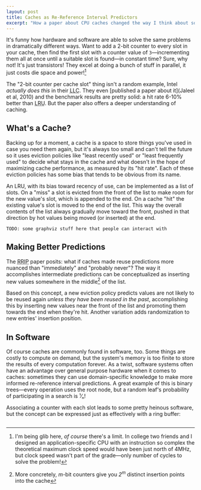 ```yaml
---
layout: post
title: Caches as Re-Reference Interval Predictors
excerpt: "How a paper about CPU caches changed the way I think about software caches too"
---
```


It's funny how hardware and software are able to solve the same problems in dramatically different ways. Want to add a 2-bit counter to every slot in your cache, then find the first slot with a counter value of `3`—incrementing them all at once until a suitable slot is found—in constant time? Sure, why not! It's just transistors! They excel at doing a bunch of stuff in parallel, it just costs die space and power![^141]

The "2-bit counter per cache slot" thing isn't a random example, Intel _actually does this_ in their <abbr title="Last-Level Cache">LLC</abbr>. They even [published a paper about it](Jaleel et al, 2010) and the benchmark results are pretty solid: a hit rate 6-10% better than <abbr title="Least Recently Used">LRU</abbr>. But the paper also offers a deeper understanding of caching.

## What's a Cache?

Backing up for a moment, a cache is a space to store things you've used in case you need them again, but it's always too small and can't tell the future so it uses eviction policies like "least recently used" or "least frequently used" to decide what stays in the cache and what doesn't in the hope of maximizing cache performance, as measured by its "hit rate". Each of these eviction policies has some bias that tends to be obvious from its name.

An LRU, with its bias toward recency of use, can be implemented as a list of slots. On a "miss" a slot is evicted from the front of the list to make room for the new value's slot, which is appended to the end. On a cache "hit" the existing value's slot is moved to the end of the list. This way the overall contents of the list always gradually move toward the front, pushed in that direction by hot values being moved (or inserted) at the end.

```
TODO: some graphviz stuff here that people can interact with
```

## Making Better Predictions

The <abbr title="Re-Reference Interval Prediction">RRIP</abbr> paper posits: what if caches made reuse predictions more nuanced than "immediately" and "probably never"? The way it accomplishes intermediate predictions can be conceptualized as inserting new values somewhere in the middle[^middle] of the list.

Based on this concept, a new eviction policy predicts values are not likely to be reused again _unless they have been reused in the past_, accomplishing this by inserting new values near the front of the list and promoting them towards the end when they're hit. Another variation adds randomization to new entries' insertion position.

## In Software

Of course caches are commonly found in software, too. Some things are costly to compute on demand, but the system's memory is too finite to store the results of every computation forever. As a twist, software systems often have an advantage over general purpose hardware when it comes to caches: sometimes they can use domain-specific knowledge to make more informed re-reference interval predictions. A great example of this is binary trees—every operation uses the root node, but a random leaf's probability of participating in a search is ¹⁄ₙ!

Associating a counter with each slot leads to some pretty heinous software, but the concept can be expressed just as effectively with a ring buffer:

``` swift

```



[^141]: I'm being glib here, _of course_ there's a limit. In college two friends and I designed an application-specific CPU with an instruction so complex the theoretical maximum clock speed would have been just north of 4MHz, but clock speed wasn't part of the grade—only number of cycles to solve the problem!
[^middle]: More concretely, _m_-bit counters give you _2<sup>m</sup>_ distinct insertion points into the cache<!--. They may not be evenly spaced, but all entries are guaranteed to make progress towards eviction as long as you don't insert into the 2<sup>m</sup>-1º (where the evictions happen)-->